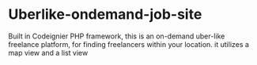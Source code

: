 # Uberlike-ondemand-job-site
Built in Codeignier PHP framework, this is an on-demand uber-like freelance platform, for finding freelancers within your location. it utilizes a map view and a list view
